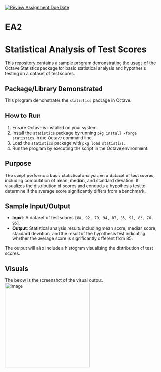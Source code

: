 [![Review Assignment Due Date](https://classroom.github.com/assets/deadline-readme-button-24ddc0f5d75046c5622901739e7c5dd533143b0c8e959d652212380cedb1ea36.svg)](https://classroom.github.com/a/RPDAFNpj)
# EA2
# Statistical Analysis of Test Scores

This repository contains a sample program demonstrating the usage of the Octave Statistics package for basic statistical analysis and hypothesis testing on a dataset of test scores.

## Package/Library Demonstrated

This program demonstrates the `statistics` package in Octave.

## How to Run

1. Ensure Octave is installed on your system.
2. Install the `statistics` package by running `pkg install -forge statistics` in the Octave command line.
3. Load the `statistics` package with `pkg load statistics`.
4. Run the program by executing the script in the Octave environment.

## Purpose

The script performs a basic statistical analysis on a dataset of test scores, including computation of mean, median, and standard deviation. It visualizes the distribution of scores and conducts a hypothesis test to determine if the average score significantly differs from a benchmark.

## Sample Input/Output

- **Input**: A dataset of test scores `[88, 92, 79, 94, 87, 85, 91, 82, 76, 95]`.
- **Output**: Statistical analysis results including mean score, median score, standard deviation, and the result of the hypothesis test indicating whether the average score is significantly different from 85.

The output will also include a histogram visualizing the distribution of test scores.

## Visuals

The below is the screenshot of the visual output.
<img width="277" alt="image" src="https://github.com/CS2613-WI24-FR01B/exploration-activity-2-DanielOlorunfemi/assets/156123223/ce2998cc-fc92-4687-88ef-e35060d6a71c">


